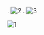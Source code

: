 .
![2](https://user-images.githubusercontent.com/78580936/108759497-9fa65180-7576-11eb-899e-b4a6d0f00505.png)
.
![3](https://user-images.githubusercontent.com/78580936/108759520-a634c900-7576-11eb-9fb1-bfdf3fab27c6.png)

![1](https://user-images.githubusercontent.com/78580936/108759525-a765f600-7576-11eb-94d9-e815b6f3cb27.png)
